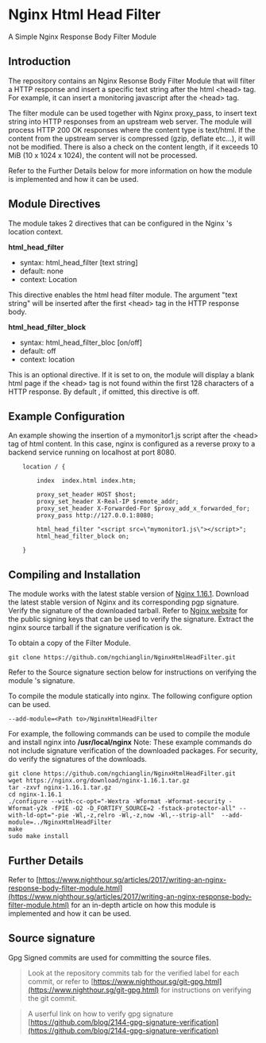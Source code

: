 # Nginx Html Head Filter 
A Simple Nginx Response Body Filter Module

## Introduction
The repository contains an Nginx Resonse Body Filter Module that will filter a HTTP response and insert a specific text string
after the html &lt;head&gt; tag. For example, it can insert a monitoring javascript after the &lt;head&gt; tag.

The filter module can be used together with Nginx proxy_pass, to insert text string into HTTP responses from an upstream web server. The module will process HTTP 200 OK responses where the content type is text/html. If the content from the upstream server is compressed (gzip, deflate etc...), it will not be modified. There is also a check on the content length, if it exceeds 10 MiB (10 x 1024 x 1024), the content will not be processed. 

Refer to the Further Details below for more information on how the module is implemented and how it can be used.

## Module Directives
The module takes 2 directives that can be configured in the Nginx 's location context. 

**html_head_filter**  

* syntax: html_head_filter [text string]
* default: none
* context: Location

This directive enables the html head filter module. The argument "text string" will be inserted after the first &lt;head&gt; tag in the HTTP response body.  


**html_head_filter_block** 

* syntax: html_head_filter_bloc [on/off]
* default: off
* context: location

This is an optional directive. If it is set to on, the module will display a blank html page if the &lt;head&gt; tag is not found within the first 128 characters of a HTTP response. By default , if omitted, this directive is off. 

## Example Configuration

An example showing the insertion of a mymonitor1.js script after the &lt;head&gt; tag of html content. In this case, nginx is configured as a reverse proxy to a backend service running on localhost at port 8080. 

        location / {

            index  index.html index.htm;

            proxy_set_header HOST $host;
            proxy_set_header X-Real-IP $remote_addr;
            proxy_set_header X-Forwarded-For $proxy_add_x_forwarded_for;
            proxy_pass http://127.0.0.1:8080;

            html_head_filter "<script src=\"mymonitor1.js\"></script>";
            html_head_filter_block on;

        }

## Compiling and Installation
The module works with the latest stable version of [Nginx 1.16.1](https://nginx.org/download/). 
Download the latest stable version of Nginx and its corresponding pgp signature.  Verify the signature of the downloaded tarball. 
Refer to [Nginx website](https://nginx.org/en/pgp_keys.html) for the public signing keys that can be used to verify the signature. 
Extract the nginx source tarball if the signature verification is ok. 

To obtain a copy of the Filter Module. 

    git clone https://github.com/ngchianglin/NginxHtmlHeadFilter.git
    
Refer to the Source signature section below for instructions on verifying the module 's signature. 

To compile the module statically into nginx. The following configure option can be used.  

    --add-module=<Path to>/NginxHtmlHeadFilter 

For example, the following commands can be used to compile the module and install nginx into **/usr/local/nginx**
Note: These example commands do not include signature verification of the downloaded packages. 
For security, do verify the signatures of the downloads. 

    git clone https://github.com/ngchianglin/NginxHtmlHeadFilter.git
    wget https://nginx.org/download/nginx-1.16.1.tar.gz
    tar -zxvf nginx-1.16.1.tar.gz
    cd nginx-1.16.1
    ./configure --with-cc-opt="-Wextra -Wformat -Wformat-security -Wformat-y2k -fPIE -O2 -D_FORTIFY_SOURCE=2 -fstack-protector-all" --with-ld-opt="-pie -Wl,-z,relro -Wl,-z,now -Wl,--strip-all"  --add-module=../NginxHtmlHeadFilter
    make
    sudo make install


## Further Details

Refer to 
[https://www.nighthour.sg/articles/2017/writing-an-nginx-response-body-filter-module.html](https://www.nighthour.sg/articles/2017/writing-an-nginx-response-body-filter-module.html) for an in-depth article on how this module is implemented and how it can be used. 


## Source signature
Gpg Signed commits are used for committing the source files. 

> Look at the repository commits tab for the verified label for each commit, or refer to [https://www.nighthour.sg/git-gpg.html](https://www.nighthour.sg/git-gpg.html) for instructions on verifying the git commit. 

> A userful link on how to verify gpg signature [https://github.com/blog/2144-gpg-signature-verification](https://github.com/blog/2144-gpg-signature-verification)



